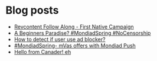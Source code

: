 # Blog posts
<!-- BLOG-POST-LIST:START -->
- [Revcontent Follow Along - First Native Campaign](https://afflift.com/f/threads/revcontent-follow-along-first-native-campaign.10092/)
- [A Beginners Paradise? #MondiadSpring #NoCensorship](https://afflift.com/f/threads/a-beginners-paradise-mondiadspring-nocensorship.10518/)
- [How to detect if user use ad blocker?](https://afflift.com/f/threads/how-to-detect-if-user-use-ad-blocker.10520/)
- [#MondiadSpring- mVas offers with Mondiad Push](https://afflift.com/f/threads/mondiadspring-mvas-offers-with-mondiad-push.10480/)
- [Hello from Canader! eh](https://afflift.com/f/threads/hello-from-canader-eh.10519/)
<!-- BLOG-POST-LIST:END -->
